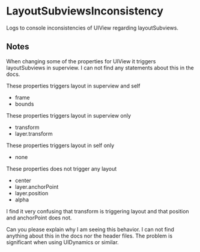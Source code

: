 # LayoutSubviewsInconsistency

Logs to console inconsistencies of UIView regarding layoutSubviews.

## Notes

When changing some of the properties for UIView it triggers layoutSubviews in superview. I can not find any statements about this in the docs. 

These properties triggers layout in superview and self
+ frame
+ bounds

These properties triggers layout in superview only
+ transform
+ layer.transform

These properties triggers layout in self only
+ none

These properties does not trigger any layout
+ center
+ layer.anchorPoint
+ layer.position
+ alpha


I find it very confusing that transform is triggering layout and that position and anchorPoint does not.  

Can you please explain why I am seeing this behavior. I can not find anything about this in the docs nor the header files. The problem is significant when using UIDynamics or similar.